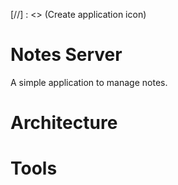 [//] : <> (Create application  icon)
# Notes Server
A simple application to manage notes.

# Architecture
# Tools
